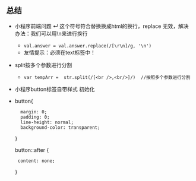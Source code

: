 ## 总结
 - 小程序前端问题 ↵ 这个符号符合替换换成html的换行，replace 无效，解决办法：我们可以用\n来进行换行
   - `val.answer = val.answer.replace(/[\r\n]/g, '\n')`
   - 友情提示：必须在text标签中！
   
 - split按多个参数进行分割
   -    `var tempArr =  str.split(/[<br />,<br/>]/)  //按照多个参数进行分割`

-  小程序button标签自带样式 初始化
  -  
      button{
      
          margin: 0;
          padding: 0;
          line-height: normal;
          background-color: transparent;
       }
     
     button::after
     {
     
         content: none;
     }
